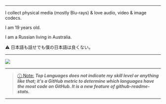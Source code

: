 _____________________________________________________________________________________________________________
I collect physical media (mostly Blu-rays) & love audio, video & image codecs.

I am 19 years old.

I am a Russian living in Australia.

⚠ 日本語も話せでも僕の日本語は良くない。
_____________________________________________________________________________________________________________

<picture>
<source 
  srcset="https://github-readme-stats.vercel.app/api?username=knewest&show_icons=true&theme=dark"
  media="(prefers-color-scheme: dark)"
/>
<source
  srcset="https://github-readme-stats.vercel.app/api?username=knewest&show_icons=true"
  media="(prefers-color-scheme: dark), (prefers-color-scheme: no-preference)"
/>
<img src="https://github-readme-stats.vercel.app/api?username=knewest&show_icons=true" />
</picture>

<picture>

<picture>

<source 
  srcset="https://github-readme-stats.vercel.app/api/top-langs/?username=knewest&langs_count=8&layout=compact&theme=dark"
  media="(prefers-color-scheme: dark)"
/>
<source
  srcset="https://github-readme-stats.vercel.app/api/top-langs/?username=knewest&langs_count=8&layout=compact"
  media="(prefers-color-scheme: dark), (prefers-color-scheme: no-preference)"
/>
</picture> 

_____________________________________________________________________________________________________________

> [ⓘ Note:]() ***Top Languages does not indicate my skill level or anything like that; it's a GitHub metric to determine which languages have the most code on GitHub. It is a new feature of github-readme-stats.***  
_____________________________________________________________________________________________________________
